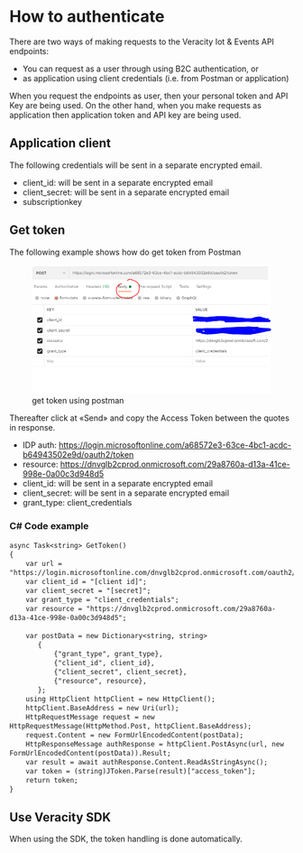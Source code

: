 ﻿---
author: Benedikte Kallåk
description: This section describes how to authenticate API calls.
---

# How to authenticate

There are two ways of making requests to the Veracity Iot & Events API endpoints:
* You can request as a user through using B2C authentication, or
* as application using client credentials (i.e. from Postman or application) 

When you request the endpoints as user, then your personal token and API Key are being used. On the other hand, when you make requests as application then application token and API key are being used.


## Application client
The following credentials will be sent in a separate encrypted email.
* client_id: will be sent in a separate encrypted email
* client_secret: will be sent in a separate encrypted email
* subscriptionkey 

## Get token
The following example shows how do get token from Postman

<figure>
	<img src="assets/token1.png"/>
	<figcaption>get token using postman</figcaption>
</figure>

Thereafter click at «Send» and copy the Access Token between the quotes in response.

* IDP auth: https://login.microsoftonline.com/a68572e3-63ce-4bc1-acdc-b64943502e9d/oauth2/token
* resource: https://dnvglb2cprod.onmicrosoft.com/29a8760a-d13a-41ce-998e-0a00c3d948d5
* client_id: will be sent in a separate encrypted email
* client_secret: will be sent in a separate encrypted email
* grant_type: client_credentials

### C# Code example
```
async Task<string> GetToken()
{
    var url = "https://login.microsoftonline.com/dnvglb2cprod.onmicrosoft.com/oauth2/token";
    var client_id = "[client id]";
    var client_secret = "[secret]";
    var grant_type = "client_credentials";
    var resource = "https://dnvglb2cprod.onmicrosoft.com/29a8760a-d13a-41ce-998e-0a00c3d948d5";

    var postData = new Dictionary<string, string>
       {
           {"grant_type", grant_type},
           {"client_id", client_id},
           {"client_secret", client_secret},
           {"resource", resource},
       };
    using HttpClient httpClient = new HttpClient();
    httpClient.BaseAddress = new Uri(url);
    HttpRequestMessage request = new HttpRequestMessage(HttpMethod.Post, httpClient.BaseAddress);
    request.Content = new FormUrlEncodedContent(postData);
    HttpResponseMessage authResponse = httpClient.PostAsync(url, new FormUrlEncodedContent(postData)).Result;
    var result = await authResponse.Content.ReadAsStringAsync();
    var token = (string)JToken.Parse(result)["access_token"];
    return token;
}
```
## Use Veracity SDK
When using the SDK, the token handling is done automatically.

